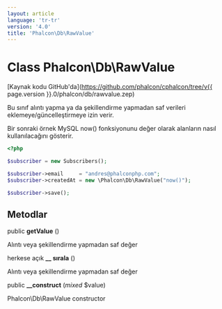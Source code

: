 ```yaml
---
layout: article
language: 'tr-tr'
version: '4.0'
title: 'Phalcon\Db\RawValue'
---
```

# Class **Phalcon\Db\RawValue**

[Kaynak kodu GitHub'da](https://github.com/phalcon/cphalcon/tree/v{{ page.version }}.0/phalcon/db/rawvalue.zep)

Bu sınıf alıntı yapma ya da şekillendirme yapmadan saf verileri eklemeye/güncelleştirmeye izin verir.

Bir sonraki örnek MySQL now() fonksiyonunu değer olarak alanların nasıl kullanılacağını gösterir.

```php
<?php

$subscriber = new Subscribers();

$subscriber->email     = "andres@phalconphp.com";
$subscriber->createdAt = new \Phalcon\Db\RawValue("now()");

$subscriber->save();

```

## Metodlar

public **getValue** ()

Alıntı veya şekillendirme yapmadan saf değer

herkese açık **__ sırala** ()

Alıntı veya şekillendirme yapmadan saf değer

public **__construct** (*mixed* $value)

Phalcon\Db\RawValue constructor